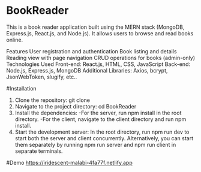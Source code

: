 # BookReader
This is a book reader application built using the MERN stack (MongoDB, Express.js, React.js, and Node.js). It allows users to browse and read books online.

Features
User registration and authentication
Book listing and details
Reading view with page navigation
CRUD operations for books (admin-only)
Technologies Used
Front-end: React.js, HTML, CSS, JavaScript
Back-end: Node.js, Express.js, MongoDB
Additional Libraries: Axios, bcrypt, JsonWebToken, slugify, etc..

#Installation
1. Clone the repository: git clone 
2. Navigate to the project directory: cd BookReader
3. Install the dependencies:
   -For the server, run npm install in the root directory.
   -For the client, navigate to the client directory and run npm install.
4. Start the development server:
  In the root directory, run npm run dev to start both the server and client concurrently.
  Alternatively, you can start them separately by running npm run server and npm run client in separate terminals.


#Demo
https://iridescent-malabi-4fa77f.netlify.app




